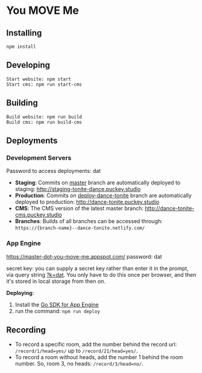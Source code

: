 # You MOVE Me

## Installing

    npm install

## Developing

    Start website: npm start
    Start cms: npm run start-cms

## Building

    Build website: npm run build
    Build cms: npm run build-cms

## Deployments

### __Development Servers__

Password to access deployments: dat

- __Staging__: Commits on [master](https://github.com/puckey/you-move-me/tree/master) branch are automatically deployed to staging: http://staging-tonite-dance.puckey.studio
- __Production__: Commits on [deploy-dance-tonite](https://github.com/puckey/you-move-me/tree/deploy-dance-tonite) branch are automatically deployed to production: http://dance-tonite.puckey.studio
- __CMS__: The CMS version of the latest master branch: http://dance-tonite-cms.puckey.studio
- __Branches__: Builds of all branches can be accessed through: `https://{branch-name}--dance-tonite.netlify.com/`

### __App Engine__

https://master-dot-you-move-me.appspot.com/
password: dat

secret key: you can supply a secret key rather than enter it in the prompt, via query string [?k=dat](https://master-dot-you-move-me.appspot.com/?k=dat). You only have to do this once per browser, and then it's stored in local storage from then on.

__Deploying__:

  1. Install the [Go SDK for App Engine](https://cloud.google.com/appengine/downloads#Google_App_Engine_SDK_for_Go)
  2. run the command: `npm run deploy`

## Recording
- To record a specific room, add the number behind the record url: `/record/1/head=yes/` up to `/record/21/head=yes/`.
- To record a room without heads, add the number 1 behind the room number. So, room 3, no heads: `/record/3/head=no/`.
